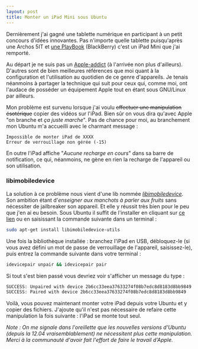 ```yaml
---
layout: post
title: Monter un iPad Mini sous Ubuntu
---
```


Dernièrement j'ai gagné une tablette numérique en participant à un petit concours d'idées innovantes. Pas n'importe quelle tablette puisqu'après une Archos 5IT et [une PlayBook](2012/05/30/acceder-ssd-blackberry-playbook-usb-ubuntu/) (BlackBerry) c'est un iPad Mini que j'ai remporté.

Au départ je ne suis pas un [Apple-addict](http://www.youtube.com/watch?v=EHQCvSbHW-k) (à l'arrivée non plus d'ailleurs). D'autres sont de bien meilleures références que moi quant à la configuration et l'utilisation au quotidien de ce genre d'appareils. Je tenais néanmoins à partager la technique qui suit pour ceux qui, comme moi, ont l'audace de posséder un équipement Apple tout en étant sous GNU/Linux par ailleurs.

Mon problème est survenu lorsque j'ai voulu <del>effectuer une manipulation ésotérique</del> copier des vidéos sur l'iPad. Bien sûr on vous dira qu'avec Apple "on branche et *ça juste marche*". Pas de chance pour moi, au branchement mon Ubuntu m'a accueilli avec le charmant message :

```
Impossible de monter iPad de XXXX
Erreur de verrouillage non gérée (-15)
```

En outre l'iPad affiche "*Aucune recharge en cours*" dans sa barre de notification, ce qui, néanmoins, ne gène en rien la recharge de l'appareil ou son utilisation.

### libimobiledevice

La solution à ce problème nous vient d'une lib nommée *[libimobiledevice](http://www.libimobiledevice.org/)*. Son ambition étant d'*enseigner aux manchots à parler aux fruits* sans nécessiter de jailbreaker son appareil. Et elle y réussit très bien pour le peu que j'en ai eu besoin. Sous Ubuntu il suffit de l'installer en cliquant sur [ce lien](apt://libimobiledevice-utils) ou en saisissant la commande suivante dans un terminal :

```bash
sudo apt-get install libimobiledevice-utils
```

Une fois la bibliothèque installée : branchez l'iPad en USB, débloquez-le (si vous avez défini un mot de passe de verrouillage de l'appareil, saisissez-le), puis entrez la commande suivante dans votre terminal :

```bash
idevicepair unpair && idevicepair pair
```

Si tout s'est bien passé vous devriez voir s'afficher un message du type :

```bash
SUCCESS: Unpaired with device 2b6cc33eea37633274f08b7edc8d8183d8bb9849
SUCCESS: Paired with device 2b6cc33eea37633274f08b7edc8d8183d8bb9849
```

Voilà, vous pouvez maintenant monter votre iPad depuis votre Ubuntu et y copier des fichiers. J'ajoute qu'il n'est pas nécessaire de refaire cette manipulation la fois suivante : l'iPad se monte tout seul.

*Note : On me signale dans l'oreillette que les nouvelles versions d'Ubuntu (depuis la 12.04 vraisemblablement) ne nécessitent plus cette manipulation. Merci à la communauté d'avoir fait l'effort de faire le travail d'Apple.*
